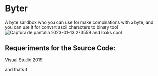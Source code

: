 # Byter
A byte sandbox who you can use for make combinations with a byte, and you can use it for convert ascii characters to binary too!
![Captura de pantalla 2023-01-13 223559](https://user-images.githubusercontent.com/109924369/212447325-41fbd26b-5cfe-4dfa-809e-89e037a58466.png)
and looks cool

## Requeriments for the Source Code:

Visual Studio 2019

and thats it
